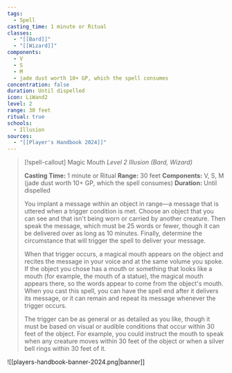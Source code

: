 ```yaml
---
tags:
  - Spell
casting_time: 1 minute or Ritual
classes:
  - "[[Bard]]"
  - "[[Wizard]]"
components:
  - V
  - S
  - M
  - jade dust worth 10+ GP, which the spell consumes
concentration: false
duration: Until dispelled
icon: LiWand2
level: 2
range: 30 feet
ritual: true
schools:
  - Illusion
sources: 
  - "[[Player's Handbook 2024]]"
---
```

>[!spell-callout] Magic Mouth
>_Level 2 Illusion (Bard, Wizard)_
>
>**Casting Time:** 1 minute or Ritual
>**Range:** 30 feet
>**Components:** V, S, M (jade dust worth 10+ GP, which the spell consumes)
>**Duration:** Until dispelled
>
>You implant a message within an object in range—a message that is uttered when a trigger condition is met. Choose an object that you can see and that isn't being worn or carried by another creature. Then speak the message, which must be 25 words or fewer, though it can be delivered over as long as 10 minutes. Finally, determine the circumstance that will trigger the spell to deliver your message.
>
>When that trigger occurs, a magical mouth appears on the object and recites the message in your voice and at the same volume you spoke. If the object you chose has a mouth or something that looks like a mouth (for example, the mouth of a statue), the magical mouth appears there, so the words appear to come from the object's mouth. When you cast this spell, you can have the spell end after it delivers its message, or it can remain and repeat its message whenever the trigger occurs.
>
>The trigger can be as general or as detailed as you like, though it must be based on visual or audible conditions that occur within 30 feet of the object. For example, you could instruct the mouth to speak when any creature moves within 30 feet of the object or when a silver bell rings within 30 feet of it.


![[players-handbook-banner-2024.png|banner]]